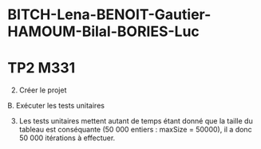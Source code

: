 # BITCH-Lena-BENOIT-Gautier-HAMOUM-Bilal-BORIES-Luc

# TP2 M331

2. Créer le projet

B. Exécuter les tests unitaires

3. Les tests unitaires mettent autant de temps étant donné que la taille du tableau est conséquante (50 000 entiers : maxSize = 50000), il a donc 50 000 itérations à effectuer.
